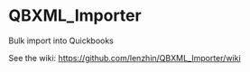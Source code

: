 # QBXML_Importer
Bulk import into Quickbooks

See the wiki:  https://github.com/lenzhin/QBXML_Importer/wiki
